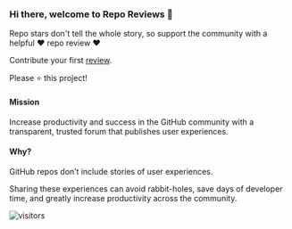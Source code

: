 ### Hi there, welcome to Repo Reviews 👋

Repo stars don't tell the whole story, so support the community with a helpful ❤️ repo review ❤️

Contribute your first [review](https://github.com/repo-reviews/repo-reviews.github.io/blob/main/create.md).

Please ⭐ this project!

#### Mission
Increase productivity and success in the GitHub community with a transparent, trusted forum that publishes user experiences.

#### Why?
GitHub repos don’t include stories of user experiences.

Sharing these experiences can avoid rabbit-holes, save days of developer time, and greatly increase productivity across the community.

![visitors](https://visitor-badge.laobi.icu/badge?page_id=repo-reviews)
